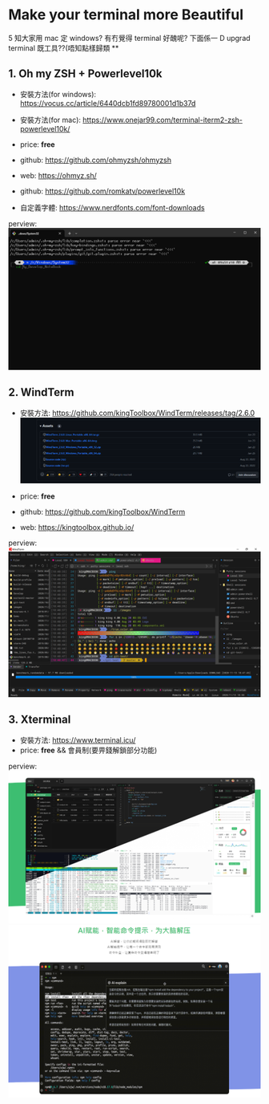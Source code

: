 # Make your terminal more Beautiful

5 知大家用 mac 定 windows?
有冇覺得 terminal 好醜呢?
下面係一 D upgrad terminal 既工具??(唔知點樣歸類 \*\*

## 1. Oh my ZSH + Powerlevel10k

- 安裝方法(for windows): https://vocus.cc/article/6440dcb1fd89780001d1b37d
- 安裝方法(for mac): https://www.onejar99.com/terminal-iterm2-zsh-powerlevel10k/
- price: **free**
- github: https://github.com/ohmyzsh/ohmyzsh
- web: https://ohmyz.sh/

- github: https://github.com/romkatv/powerlevel10k

- 自定義字體: https://www.nerdfonts.com/font-downloads

perview:
![alt text](./asset/image.png)

## 2. WindTerm

- 安裝方法: https://github.com/kingToolbox/WindTerm/releases/tag/2.6.0
  ![alt text](./asset/image1.png)

- price: **free**
- github: https://github.com/kingToolbox/WindTerm
- web: https://kingtoolbox.github.io/

perview:
![alt text](./asset/image2.png)

## 3. Xterminal

- 安裝方法: https://www.terminal.icu/
- price: **free** && 會員制(要畀錢解鎖部分功能)

perview:
![alt text](./asset/image-2.png)
![alt text](./asset/image-1.png)
